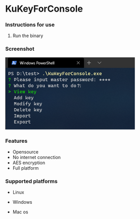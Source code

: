 # KuKeyForConsole

### Instructions for use

1. Run the binary

### Screenshot

![main](images/main.png)

### Features

* Opensource
* No internet connection
* AES encryption
* Full platform

### Supported platforms

* Linux

* Windows

* Mac os